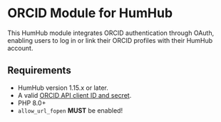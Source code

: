 # ORCID Module for HumHub

This HumHub module integrates ORCID authentication through OAuth, enabling users to log in or link their ORCID profiles with their HumHub account.

## Requirements

- HumHub version 1.15.x or later.
- A valid [ORCID API client ID and secret](https://orcid.org/developer-tools).
- PHP 8.0+
- `allow_url_fopen` **MUST** be enabled!
